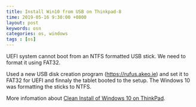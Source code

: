 ```yaml
---
title: Install Win10 from USB on Thinkpad-8
time: 2019-05-16 9:30:00 +0800
layout: post
keywords: osn
categories: os, windows
tags : [os]
---
```


UEFI system cannot boot from an NTFS formatted USB stick. We need to format it using FAT32.

Used a new USB disk creation program (https://rufus.akeo.ie) and set it to FAT32 for UEFI and
finnaly the tablet booted to the setup. The Windows 10 was formatting the sticks to NTFS.

More infomation about [Clean Install of Windows 10 on ThinkPad](https://support.lenovo.com/us/en/solutions/ht103617).